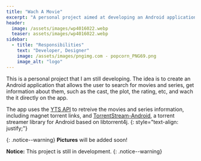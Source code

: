 ```yaml
---
title: "Wach A Movie"
excerpt: "A personal project aimed at developing an Android application for streaming movies and series."
header:
  image: /assets/images/wp4016022.webp
  teaser: assets/images/wp4016022.webp
sidebar:
  - title: "Responsibilities"
    text: "Developer, Designer"
    image: /assets/images/pngimg.com - popcorn_PNG69.png
    image_alt: "logo"
---
```


This is a personal project that I am still developing. The idea is to create an Android application that allows the user to search for movies and series, get information about them, such as the cast, the plot, the rating, etc, and wach the it directly on the app.

The app uses the [YTS API](https://yts.mx/api) to retreive the movies and series information, including magnet torrent links, and [TorrentStream-Android](https://github.com/se-bastiaan/TorrentStream-Android), a torrent streamer library for Android based on libtorrent4j.
{: style="text-align: justify;"}

{: .notice--warning}
**Pictures** will be added soon!

**Notice:** This project is still in development.
{: .notice--warning}